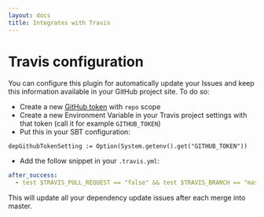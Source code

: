 ```yaml
---
layout: docs
title: Integrates with Travis
---
```


# Travis configuration

You can configure this plugin for automatically update your Issues and keep this information available in your GitHub project site. To do so:

* Create a new [GitHub token]((https://github.com/settings/tokens/new?scopes=repo&description=sbt-dependencies)) with `repo` scope
* Create a new Environment Variable in your Travis project settings with that token (call it for example `GITHUB_TOKEN`)
* Put this in your SBT configuration:
```
depGithubTokenSetting := Option(System.getenv().get("GITHUB_TOKEN"))
```
* Add the follow snippet in your `.travis.yml`:

```yaml
after_success:
  - test $TRAVIS_PULL_REQUEST == "false" && test $TRAVIS_BRANCH == "master" && sbt depUpdateDependencyIssues
```

This will update all your dependency update issues after each merge into master.